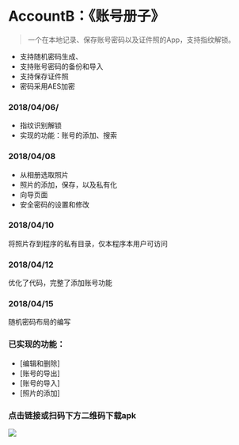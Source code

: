 # AccountB：《账号册子》
> 一个在本地记录、保存账号密码以及证件照的App，支持指纹解锁。

* 支持随机密码生成、
* 支持账号密码的备份和导入
* 支持保存证件照
* 密码采用AES加密

### 2018/04/06/
* 指纹识别解锁
* 实现的功能：账号的添加、搜索
### 2018/04/08
* 从相册选取照片
* 照片的添加，保存，以及私有化
* 向导页面
* 安全密码的设置和修改

### 2018/04/10
将照片存到程序的私有目录，仅本程序本用户可访问

### 2018/04/12
优化了代码，完整了添加账号功能

### 2018/04/15
随机密码布局的编写

### 已实现的功能：

- [编辑和删除]
- [账号的导出]
- [账号的导入]
- [照片的添加]

### 点击链接或扫码下方二维码下载apk
![](https://s1.ax2x.com/2018/05/30/7M9mA.png)

